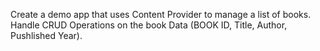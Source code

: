 Create a demo app that uses Content Provider to manage a list of books. 
Handle CRUD Operations on the book Data (BOOK ID, Title, Author, Pushlished Year).

